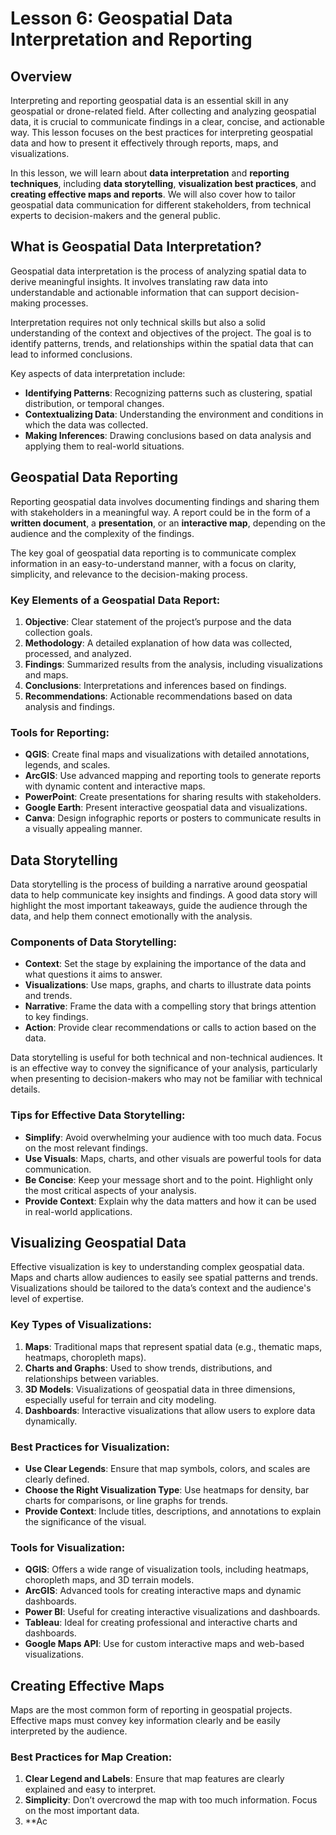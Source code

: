 # Lesson 6: Geospatial Data Interpretation and Reporting

## Overview

Interpreting and reporting geospatial data is an essential skill in any geospatial or drone-related field. After collecting and analyzing geospatial data, it is crucial to communicate findings in a clear, concise, and actionable way. This lesson focuses on the best practices for interpreting geospatial data and how to present it effectively through reports, maps, and visualizations.

In this lesson, we will learn about **data interpretation** and **reporting techniques**, including **data storytelling**, **visualization best practices**, and **creating effective maps and reports**. We will also cover how to tailor geospatial data communication for different stakeholders, from technical experts to decision-makers and the general public.

## What is Geospatial Data Interpretation?

Geospatial data interpretation is the process of analyzing spatial data to derive meaningful insights. It involves translating raw data into understandable and actionable information that can support decision-making processes.

Interpretation requires not only technical skills but also a solid understanding of the context and objectives of the project. The goal is to identify patterns, trends, and relationships within the spatial data that can lead to informed conclusions.

Key aspects of data interpretation include:
- **Identifying Patterns**: Recognizing patterns such as clustering, spatial distribution, or temporal changes.
- **Contextualizing Data**: Understanding the environment and conditions in which the data was collected.
- **Making Inferences**: Drawing conclusions based on data analysis and applying them to real-world situations.

## Geospatial Data Reporting

Reporting geospatial data involves documenting findings and sharing them with stakeholders in a meaningful way. A report could be in the form of a **written document**, a **presentation**, or an **interactive map**, depending on the audience and the complexity of the findings.

The key goal of geospatial data reporting is to communicate complex information in an easy-to-understand manner, with a focus on clarity, simplicity, and relevance to the decision-making process.

### Key Elements of a Geospatial Data Report:
1. **Objective**: Clear statement of the project’s purpose and the data collection goals.
2. **Methodology**: A detailed explanation of how data was collected, processed, and analyzed.
3. **Findings**: Summarized results from the analysis, including visualizations and maps.
4. **Conclusions**: Interpretations and inferences based on findings.
5. **Recommendations**: Actionable recommendations based on data analysis and findings.

### Tools for Reporting:
- **QGIS**: Create final maps and visualizations with detailed annotations, legends, and scales.
- **ArcGIS**: Use advanced mapping and reporting tools to generate reports with dynamic content and interactive maps.
- **PowerPoint**: Create presentations for sharing results with stakeholders.
- **Google Earth**: Present interactive geospatial data and visualizations.
- **Canva**: Design infographic reports or posters to communicate results in a visually appealing manner.

## Data Storytelling

Data storytelling is the process of building a narrative around geospatial data to help communicate key insights and findings. A good data story will highlight the most important takeaways, guide the audience through the data, and help them connect emotionally with the analysis.

### Components of Data Storytelling:
- **Context**: Set the stage by explaining the importance of the data and what questions it aims to answer.
- **Visualizations**: Use maps, graphs, and charts to illustrate data points and trends.
- **Narrative**: Frame the data with a compelling story that brings attention to key findings.
- **Action**: Provide clear recommendations or calls to action based on the data.

Data storytelling is useful for both technical and non-technical audiences. It is an effective way to convey the significance of your analysis, particularly when presenting to decision-makers who may not be familiar with technical details.

### Tips for Effective Data Storytelling:
- **Simplify**: Avoid overwhelming your audience with too much data. Focus on the most relevant findings.
- **Use Visuals**: Maps, charts, and other visuals are powerful tools for data communication.
- **Be Concise**: Keep your message short and to the point. Highlight only the most critical aspects of your analysis.
- **Provide Context**: Explain why the data matters and how it can be used in real-world applications.

## Visualizing Geospatial Data

Effective visualization is key to understanding complex geospatial data. Maps and charts allow audiences to easily see spatial patterns and trends. Visualizations should be tailored to the data’s context and the audience's level of expertise.

### Key Types of Visualizations:
1. **Maps**: Traditional maps that represent spatial data (e.g., thematic maps, heatmaps, choropleth maps).
2. **Charts and Graphs**: Used to show trends, distributions, and relationships between variables.
3. **3D Models**: Visualizations of geospatial data in three dimensions, especially useful for terrain and city modeling.
4. **Dashboards**: Interactive visualizations that allow users to explore data dynamically.

### Best Practices for Visualization:
- **Use Clear Legends**: Ensure that map symbols, colors, and scales are clearly defined.
- **Choose the Right Visualization Type**: Use heatmaps for density, bar charts for comparisons, or line graphs for trends.
- **Provide Context**: Include titles, descriptions, and annotations to explain the significance of the visual.

### Tools for Visualization:
- **QGIS**: Offers a wide range of visualization tools, including heatmaps, choropleth maps, and 3D terrain models.
- **ArcGIS**: Advanced tools for creating interactive maps and dynamic dashboards.
- **Power BI**: Useful for creating interactive visualizations and dashboards.
- **Tableau**: Ideal for creating professional and interactive charts and dashboards.
- **Google Maps API**: Use for custom interactive maps and web-based visualizations.

## Creating Effective Maps

Maps are the most common form of reporting in geospatial projects. Effective maps must convey key information clearly and be easily interpreted by the audience.

### Best Practices for Map Creation:
1. **Clear Legend and Labels**: Ensure that map features are clearly explained and easy to interpret.
2. **Simplicity**: Don’t overcrowd the map with too much information. Focus on the most important data.
3. **Ac
